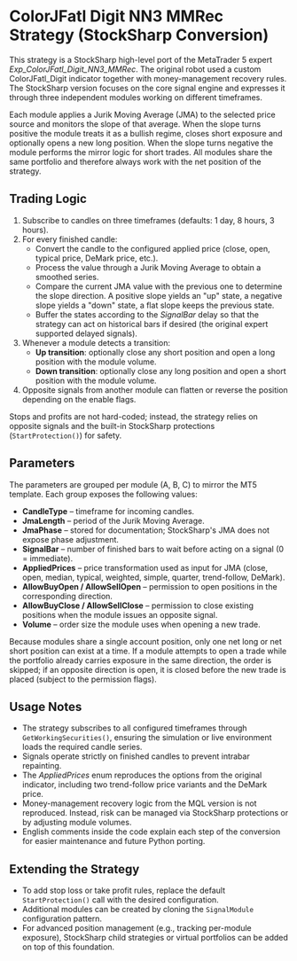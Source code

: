 # ColorJFatl Digit NN3 MMRec Strategy (StockSharp Conversion)

This strategy is a StockSharp high-level port of the MetaTrader 5 expert *Exp_ColorJFatl_Digit_NN3_MMRec*. The original robot used a custom ColorJFatl_Digit indicator together with money-management recovery rules. The StockSharp version focuses on the core signal engine and expresses it through three independent modules working on different timeframes.

Each module applies a Jurik Moving Average (JMA) to the selected price source and monitors the slope of that average. When the slope turns positive the module treats it as a bullish regime, closes short exposure and optionally opens a new long position. When the slope turns negative the module performs the mirror logic for short trades. All modules share the same portfolio and therefore always work with the net position of the strategy.

## Trading Logic

1. Subscribe to candles on three timeframes (defaults: 1 day, 8 hours, 3 hours).
2. For every finished candle:
   - Convert the candle to the configured applied price (close, open, typical price, DeMark price, etc.).
   - Process the value through a Jurik Moving Average to obtain a smoothed series.
   - Compare the current JMA value with the previous one to determine the slope direction. A positive slope yields an "up" state, a negative slope yields a "down" state, a flat slope keeps the previous state.
   - Buffer the states according to the *SignalBar* delay so that the strategy can act on historical bars if desired (the original expert supported delayed signals).
3. Whenever a module detects a transition:
   - **Up transition**: optionally close any short position and open a long position with the module volume.
   - **Down transition**: optionally close any long position and open a short position with the module volume.
4. Opposite signals from another module can flatten or reverse the position depending on the enable flags.

Stops and profits are not hard-coded; instead, the strategy relies on opposite signals and the built-in StockSharp protections (`StartProtection()`) for safety.

## Parameters

The parameters are grouped per module (A, B, C) to mirror the MT5 template. Each group exposes the following values:

- **CandleType** – timeframe for incoming candles.
- **JmaLength** – period of the Jurik Moving Average.
- **JmaPhase** – stored for documentation; StockSharp's JMA does not expose phase adjustment.
- **SignalBar** – number of finished bars to wait before acting on a signal (0 = immediate).
- **AppliedPrices** – price transformation used as input for JMA (close, open, median, typical, weighted, simple, quarter, trend-follow, DeMark).
- **AllowBuyOpen / AllowSellOpen** – permission to open positions in the corresponding direction.
- **AllowBuyClose / AllowSellClose** – permission to close existing positions when the module issues an opposite signal.
- **Volume** – order size the module uses when opening a new trade.

Because modules share a single account position, only one net long or net short position can exist at a time. If a module attempts to open a trade while the portfolio already carries exposure in the same direction, the order is skipped; if an opposite direction is open, it is closed before the new trade is placed (subject to the permission flags).

## Usage Notes

- The strategy subscribes to all configured timeframes through `GetWorkingSecurities()`, ensuring the simulation or live environment loads the required candle series.
- Signals operate strictly on finished candles to prevent intrabar repainting.
- The *AppliedPrices* enum reproduces the options from the original indicator, including two trend-follow price variants and the DeMark price.
- Money-management recovery logic from the MQL version is not reproduced. Instead, risk can be managed via StockSharp protections or by adjusting module volumes.
- English comments inside the code explain each step of the conversion for easier maintenance and future Python porting.

## Extending the Strategy

- To add stop loss or take profit rules, replace the default `StartProtection()` call with the desired configuration.
- Additional modules can be created by cloning the `SignalModule` configuration pattern.
- For advanced position management (e.g., tracking per-module exposure), StockSharp child strategies or virtual portfolios can be added on top of this foundation.
